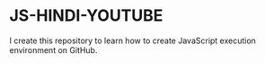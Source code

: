 # JS-HINDI-YOUTUBE
I create this repository to learn how to create JavaScript execution environment on GitHub.
